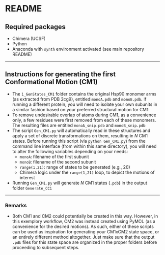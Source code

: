 # README
## Required packages
- Chimera (UCSF)
- Python
- Anaconda with `synth` environment activated (see main repository README)

---

## Instructions for generating the first Conformational Motion (CM1)
- The `1_GenStates_CM1` folder contains the original Hsp90 monomer arms (as extracted from PDB 2cg9), entitled `monoA.pdb` and `monoB.pdb`. If running a different protein, you will need to isolate your own subunits in a similar fashion based on your preferred structural motion for CM1
- To remove undesirable overlap of atoms during CM1, as a convenience only, a few residues were first removed from each of these monomers. The resulting files are entitled `monoA_snip.pdb` and `monoB_snip.pdb`
- The script `Gen_CM1.py` will automatically read in these structures and apply a set of discrete transformations on them, resulting in *N* CM1 states. Before running this script (via `python Gen_CM1.py`) from the command line interface (from within this same directory), you will need to alter the following variables depending on your needs:
  - `monoA`: filename of the first subunit
  - `monoB`: filename of the second subunit
  - `range(1,21)`: range of states to be generated (e.g., 20)
  - Chimera logic under the `range(1,21)` loop, to depict the motions of interest
- Running `Gen_CM1.py` will generate *N* CM1 states (`.pdb`) in the output folder `Generate_CC1`

---

### Remarks
- Both CM1 and CM2 could potentially be created in this way. However, in this exemplory workflow, CM2 was instead created using PyMOL (as a convenience for the desired motions). As such, either of these scripts can be used as inspiration for generating your CM1xCM2 state space, or an entirely different method altogether. Just make sure that the output `.pdb` files for this state space are organized in the proper folders before proceeding to subsequent steps.
